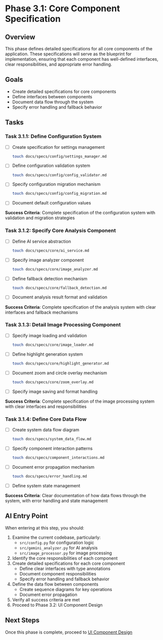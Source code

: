 # Phase 3.1: Core Component Specification

## Overview
This phase defines detailed specifications for all core components of the application. These specifications will serve as the blueprint for implementation, ensuring that each component has well-defined interfaces, clear responsibilities, and appropriate error handling.

## Goals
- Create detailed specifications for core components
- Define interfaces between components
- Document data flow through the system
- Specify error handling and fallback behavior

## Tasks

### Task 3.1.1: Define Configuration System
- [ ] Create specification for settings management
  ```bash
  touch docs/specs/config/settings_manager.md
  ```
- [ ] Define configuration validation system
  ```bash
  touch docs/specs/config/config_validator.md
  ```
- [ ] Specify configuration migration mechanism
  ```bash
  touch docs/specs/config/config_migration.md
  ```
- [ ] Document default configuration values

**Success Criteria**: Complete specification of the configuration system with validation and migration strategies

### Task 3.1.2: Specify Core Analysis Component
- [ ] Define AI service abstraction
  ```bash
  touch docs/specs/core/ai_service.md
  ```
- [ ] Specify image analyzer component
  ```bash
  touch docs/specs/core/image_analyzer.md
  ```
- [ ] Define fallback detection mechanism
  ```bash
  touch docs/specs/core/fallback_detection.md
  ```
- [ ] Document analysis result format and validation

**Success Criteria**: Complete specification of the analysis system with clear interfaces and fallback mechanisms

### Task 3.1.3: Detail Image Processing Component
- [ ] Specify image loading and validation
  ```bash
  touch docs/specs/core/image_loader.md
  ```
- [ ] Define highlight generation system
  ```bash
  touch docs/specs/core/highlight_generator.md
  ```
- [ ] Document zoom and circle overlay mechanism
  ```bash
  touch docs/specs/core/zoom_overlay.md
  ```
- [ ] Specify image saving and format handling

**Success Criteria**: Complete specification of the image processing system with clear interfaces and responsibilities

### Task 3.1.4: Define Core Data Flow
- [ ] Create system data flow diagram
  ```bash
  touch docs/specs/system_data_flow.md
  ```
- [ ] Specify component interaction patterns
  ```bash
  touch docs/specs/component_interactions.md
  ```
- [ ] Document error propagation mechanism
  ```bash
  touch docs/specs/error_handling.md
  ```
- [ ] Define system state management

**Success Criteria**: Clear documentation of how data flows through the system, with error handling and state management

## AI Entry Point
When entering at this step, you should:

1. Examine the current codebase, particularly:
   - `src/config.py` for configuration logic
   - `src/gemini_analyzer.py` for AI analysis
   - `src/image_processor.py` for image processing
2. Identify the core responsibilities of each component
3. Create detailed specifications for each core component
   - Define clear interfaces with type annotations
   - Document component responsibilities
   - Specify error handling and fallback behavior
4. Define the data flow between components
   - Create sequence diagrams for key operations
   - Document error propagation
5. Verify all success criteria are met
6. Proceed to Phase 3.2: UI Component Design

## Next Steps
Once this phase is complete, proceed to [UI Component Design](./02_ui_components.md)